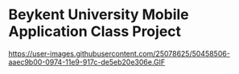 # Beykent University Mobile Application Class Project  

https://user-images.githubusercontent.com/25078625/50458506-aaec9b00-0974-11e9-917c-de5eb20e306e.GIF
